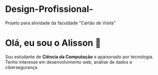 # Design-Profissional-
Projeto para atividade da faculdade "Cartão de Visita"

# Olá, eu sou o Alisson 👋  
Sou estudante de **Ciência da Computação** e apaixonado por tecnologia.  
Tenho interesse em desenvolvimento web, análise de dados e cibersegurança.  
